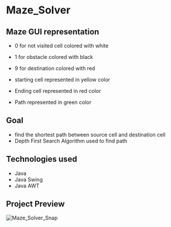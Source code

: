 # Maze_Solver

## Maze GUI representation
* 0 for not visited cell colored with white
* 1 for obstacle colored with black
* 9 for destination colored with red

* starting cell represented in yellow color
* Ending cell represented in red color

* Path represented in green color

## Goal
* find the shortest path between source cell and destination cell
* Depth First Search Algorithm used to find path

## Technologies used
* Java
* Java Swing
* Java AWT

## Project Preview
![Maze_Solver_Snap](https://github.com/kiranchandusaragadam/Maze_Solver/assets/110031953/d91a35ca-d198-47f9-a359-1a98adb10b49)
